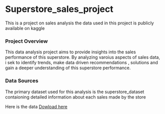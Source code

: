 # Superstore_sales_project
This is a project on sales analysis the data used in this project is publicly available on kaggle 

### Project Overview

This data analysis project aims to provide insights into the sales performance of this superstore. By analyzing varoius aspects of sales data, i sek to identify trends, make data driven recommendations , solutions and gain a deeper understanding of this superstore performance.
### Data Sources

The primary dataset used for this analysis is the superstore_dataset contaioning detailed information about each sales made by the store


Here is the data [Dowload here](https://www.kaggle.com/datasets/rohitsahoo/sales-forecasting?select=train.csv)
